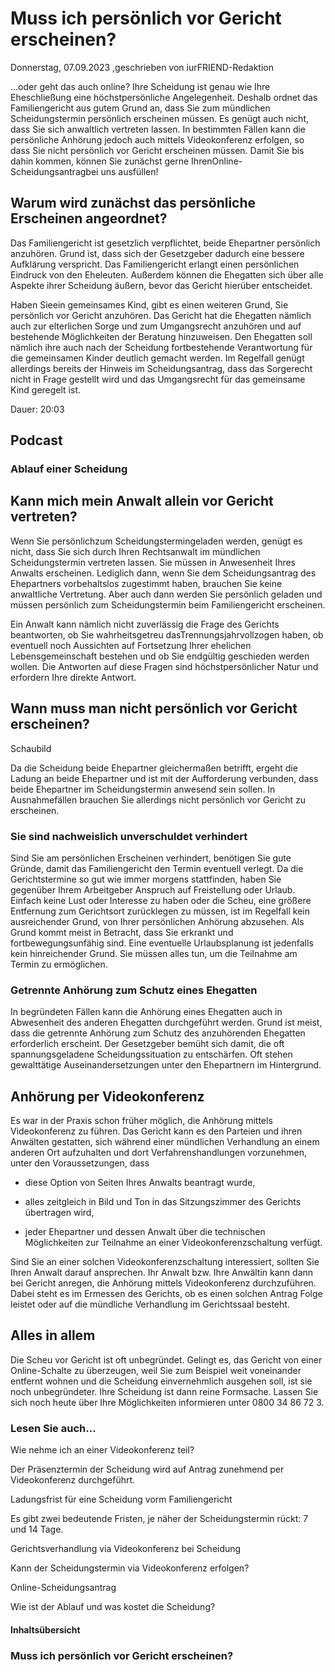 # Muss ich persönlich vor Gericht erscheinen?

Donnerstag, 07.09.2023 ,geschrieben von iurFRIEND-Redaktion

…oder geht das auch online? Ihre Scheidung ist genau wie Ihre Eheschließung eine höchstpersönliche Angelegenheit. Deshalb ordnet das Familiengericht aus gutem Grund an, dass Sie zum mündlichen Scheidungstermin persönlich erscheinen müssen. Es genügt auch nicht, dass Sie sich anwaltlich vertreten lassen. In bestimmten Fällen kann die persönliche Anhörung jedoch auch mittels Videokonferenz erfolgen, so dass Sie nicht persönlich vor Gericht erscheinen müssen. Damit Sie bis dahin kommen, können Sie zunächst gerne IhrenOnline-Scheidungsantragbei uns ausfüllen!

## Warum wird zunächst das persönliche Erscheinen angeordnet?

Das Familiengericht ist gesetzlich verpflichtet, beide Ehepartner persönlich anzuhören. Grund ist, dass sich der Gesetzgeber dadurch eine bessere Aufklärung verspricht. Das Familiengericht erlangt einen persönlichen Eindruck von den Eheleuten. Außerdem können die Ehegatten sich über alle Aspekte ihrer Scheidung äußern, bevor das Gericht hierüber entscheidet.

Haben Sieein gemeinsames Kind, gibt es einen weiteren Grund, Sie persönlich vor Gericht anzuhören. Das Gericht hat die Ehegatten nämlich auch zur elterlichen Sorge und zum Umgangsrecht anzuhören und auf bestehende Möglichkeiten der Beratung hinzuweisen. Den Ehegatten soll nämlich ihre auch nach der Scheidung fortbestehende Verantwortung für die gemeinsamen Kinder deutlich gemacht werden. Im Regelfall genügt allerdings bereits der Hinweis im Scheidungsantrag, dass das Sorgerecht nicht in Frage gestellt wird und das Umgangsrecht für das gemeinsame Kind geregelt ist.

Dauer: 20:03

## Podcast

### Ablauf einer Scheidung

## Kann mich mein Anwalt allein vor Gericht vertreten?

Wenn Sie persönlichzum Scheidungstermingeladen werden, genügt es nicht, dass Sie sich durch Ihren Rechtsanwalt im mündlichen Scheidungstermin vertreten lassen. Sie müssen in Anwesenheit Ihres Anwalts erscheinen. Lediglich dann, wenn Sie dem Scheidungsantrag des Ehepartners vorbehaltslos zugestimmt haben, brauchen Sie keine anwaltliche Vertretung. Aber auch dann werden Sie persönlich geladen und müssen persönlich zum Scheidungstermin beim Familiengericht erscheinen.

Ein Anwalt kann nämlich nicht zuverlässig die Frage des Gerichts beantworten, ob Sie wahrheitsgetreu dasTrennungsjahrvollzogen haben, ob eventuell noch Aussichten auf Fortsetzung Ihrer ehelichen Lebensgemeinschaft bestehen und ob Sie endgültig geschieden werden wollen. Die Antworten auf diese Fragen sind höchstpersönlicher Natur und erfordern Ihre direkte Antwort.

## Wann muss man nicht persönlich vor Gericht erscheinen?

Schaubild

Da die Scheidung beide Ehepartner gleichermaßen betrifft, ergeht die Ladung an beide Ehepartner und ist mit der Aufforderung verbunden, dass beide Ehepartner im Scheidungstermin anwesend sein sollen. In Ausnahmefällen brauchen Sie allerdings nicht persönlich vor Gericht zu erscheinen.

### Sie sind nachweislich unverschuldet verhindert

Sind Sie am persönlichen Erscheinen verhindert, benötigen Sie gute Gründe, damit das Familiengericht den Termin eventuell verlegt. Da die Gerichtstermine so gut wie immer morgens stattfinden, haben Sie gegenüber Ihrem Arbeitgeber Anspruch auf Freistellung oder Urlaub. Einfach keine Lust oder Interesse zu haben oder die Scheu, eine größere Entfernung zum Gerichtsort zurücklegen zu müssen, ist im Regelfall kein ausreichender Grund, von Ihrer persönlichen Anhörung abzusehen. Als Grund kommt meist in Betracht, dass Sie erkrankt und fortbewegungsunfähig sind. Eine eventuelle Urlaubsplanung ist jedenfalls kein hinreichender Grund. Sie müssen alles tun, um die Teilnahme am Termin zu ermöglichen.

### Getrennte Anhörung zum Schutz eines Ehegatten

In begründeten Fällen kann die Anhörung eines Ehegatten auch in Abwesenheit des anderen Ehegatten durchgeführt werden. Grund ist meist, dass die getrennte Anhörung zum Schutz des anzuhörenden Ehegatten erforderlich erscheint. Der Gesetzgeber bemüht sich damit, die oft spannungsgeladene Scheidungssituation zu entschärfen. Oft stehen gewalttätige Auseinandersetzungen unter den Ehepartnern im Hintergrund.

## Anhörung per Videokonferenz

Es war in der Praxis schon früher möglich, die Anhörung mittels Videokonferenz zu führen. Das Gericht kann es den Parteien und ihren Anwälten gestatten, sich während einer mündlichen Verhandlung an einem anderen Ort aufzuhalten und dort Verfahrenshandlungen vorzunehmen, unter den Voraussetzungen, dass

- diese Option von Seiten Ihres Anwalts beantragt wurde,

- alles zeitgleich in Bild und Ton in das Sitzungszimmer des Gerichts übertragen wird,

- jeder Ehepartner und dessen Anwalt über die technischen Möglichkeiten zur Teilnahme an einer Videokonferenzschaltung verfügt.

Sind Sie an einer solchen Videokonferenzschaltung interessiert, sollten Sie Ihren Anwalt darauf ansprechen. Ihr Anwalt bzw. Ihre Anwältin kann dann bei Gericht anregen, die Anhörung mittels Videokonferenz durchzuführen. Dabei steht es im Ermessen des Gerichts, ob es einen solchen Antrag Folge leistet oder auf die mündliche Verhandlung im Gerichtssaal besteht.

## Alles in allem

Die Scheu vor Gericht ist oft unbegründet. Gelingt es, das Gericht von einer Online-Schalte zu überzeugen, weil Sie zum Beispiel weit voneinander entfernt wohnen und die Scheidung einvernehmlich ausgehen soll, ist sie noch unbegründeter. Ihre Scheidung ist dann reine Formsache. Lassen Sie sich noch heute über Ihre Möglichkeiten informieren unter 0800 34 86 72 3.

### Lesen Sie auch...

Wie nehme ich an einer Videokonferenz teil?

Der Präsenztermin der Scheidung wird auf Antrag zunehmend per Videokonferenz durchgeführt.

Ladungsfrist für eine Scheidung vorm Familiengericht

Es gibt zwei bedeutende Fristen, je näher der Scheidungstermin rückt: 7 und 14 Tage.

Gerichtsverhandlung via Videokonferenz bei Scheidung

Kann der Scheidungstermin via Videokonferenz erfolgen?

Online-Scheidungsantrag

Wie ist der Ablauf und was kostet die Scheidung?

#### Inhaltsübersicht

### Muss ich persönlich vor Gericht erscheinen?